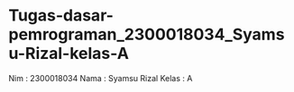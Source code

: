 # Tugas-dasar-pemrograman_2300018034_Syamsu-Rizal-kelas-A
Nim    : 2300018034
Nama   : Syamsu Rizal
Kelas  : A
